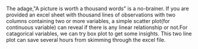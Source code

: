 
The adage,"A picture is worth a thousand words" is a no-brainer. If you are provided an excel sheet with  thousand lines of observations with two columns containing two or more variables, a simple scatter plot(for continuous variable) can reveal if there is any linear relationship or not.For catagorical variables, we can try box plot to get some insights. This two line plot can save several hours from skimming through the excel file.   

